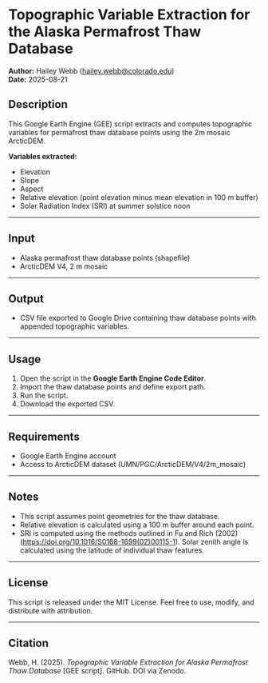 # Topographic Variable Extraction for the Alaska Permafrost Thaw Database

**Author:** Hailey Webb (hailey.webb@colorado.edu)  
**Date:** 2025-08-21 

## Description
This Google Earth Engine (GEE) script extracts and computes topographic variables for permafrost thaw database points using the 2m mosaic ArcticDEM.  

**Variables extracted:**
- Elevation
- Slope
- Aspect
- Relative elevation (point elevation minus mean elevation in 100 m buffer)
- Solar Radiation Index (SRI) at summer solstice noon

---

## Input
- Alaska permafrost thaw database points (shapefile)  
- ArcticDEM V4, 2 m mosaic

---

## Output
- CSV file exported to Google Drive containing thaw database points with appended topographic variables.

---

## Usage
1. Open the script in the **Google Earth Engine Code Editor**.  
2. Import the thaw database points and define export path.  
3. Run the script.  
4. Download the exported CSV.  

---

## Requirements
- Google Earth Engine account  
- Access to ArcticDEM dataset (UMN/PGC/ArcticDEM/V4/2m_mosaic)

---

## Notes
- This script assumes point geometries for the thaw database.
- Relative elevation is calculated using a 100 m buffer around each point.  
- SRI is computed using the methods outlined in Fu and Rich (2002) (https://doi.org/10.1016/S0168-1699(02)00115-1). Solar zenith angle is calculated using the latitude of individual thaw features.

---

## License
This script is released under the MIT License. Feel free to use, modify, and distribute with attribution.  

---

## Citation
Webb, H. (2025). *Topographic Variable Extraction for Alaska Permafrost Thaw Database* [GEE script]. GitHub. DOI via Zenodo.  
